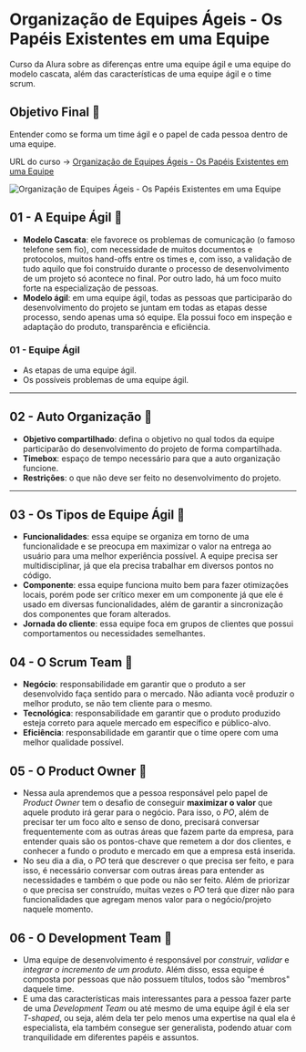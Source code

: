 # Organização de Equipes Ágeis - Os Papéis Existentes em uma Equipe

Curso da Alura sobre as diferenças entre uma equipe ágil e uma equipe do modelo cascata, além das características de uma equipe ágil e o time scrum.

## Objetivo Final &#x1F3AF;

Entender como se forma um time ágil e o papel de cada pessoa dentro de uma equipe.

URL do curso -> [Organização de Equipes Ágeis - Os Papéis Existentes em uma Equipe](https://cursos.alura.com.br/course/organizando-equipes-ageis)

![Organização de Equipes Ágeis - Os Papéis Existentes em uma Equipe](https://www.alura.com.br/assets/api/share/curso-organizando-equipes-ageis.png)

## 01 - A Equipe Ágil &#x1F516;
* **Modelo Cascata**: ele favorece os problemas de comunicação (o famoso telefone sem fio), com necessidade de muitos documentos e protocolos, muitos hand-offs entre os times e, com isso, a validação de tudo aquilo que foi construído durante o processo de desenvolvimento de um projeto só acontece no final. Por outro lado, há um foco muito forte na especialização de pessoas.
* **Modelo ágil**: em uma equipe ágil, todas as pessoas que participarão do desenvolvimento do projeto se juntam em todas as etapas desse processo, sendo apenas uma só equipe. Ela possui foco em inspeção e adaptação do produto, transparência e eficiência.

### 01 - Equipe Ágil
* As etapas de uma equipe ágil.
* Os possíveis problemas de uma equipe ágil.

***

## 02 - Auto Organização &#x1F516;
* **Objetivo compartilhado**: defina o objetivo no qual todos da equipe participarão do desenvolvimento do projeto de forma compartilhada.
* **Timebox**: espaço de tempo necessário para que a auto organização funcione.
* **Restrições**: o que não deve ser feito no desenvolvimento do projeto.

***

## 03 - Os Tipos de Equipe Ágil &#x1F516;
* **Funcionalidades**: essa equipe se organiza em torno de uma funcionalidade e se preocupa em maximizar o valor na entrega ao usuário para uma melhor experiência possível. A equipe precisa ser multidisciplinar, já que ela precisa trabalhar em diversos pontos no código.
* **Componente**: essa equipe funciona muito bem para fazer otimizações locais, porém pode ser crítico mexer em um componente já que ele é usado em diversas funcionalidades, além de garantir a sincronização dos componentes que foram alterados.
* **Jornada do cliente**: essa equipe foca em grupos de clientes que possui comportamentos ou necessidades semelhantes.

## 04 - O Scrum Team &#x1F516;
* **Negócio**: responsabilidade em garantir que o produto a ser desenvolvido faça sentido para o mercado. Não adianta você produzir o melhor produto, se não tem cliente para o mesmo.
* **Tecnológica**: responsabilidade em garantir que o produto produzido esteja correto para aquele mercado em específico e público-alvo.
* **Eficiência**: responsabilidade em garantir que o time opere com uma melhor qualidade possível.

## 05 - O Product Owner &#x1F516;
* Nessa aula aprendemos que a pessoa responsável pelo papel de *Product Owner* tem o desafio de conseguir **maximizar o valor** que aquele produto irá gerar para o negócio. Para isso, o *PO*, além de precisar ter um foco alto e senso de dono, precisará conversar frequentemente com as outras áreas que fazem parte da empresa, para entender quais são os pontos-chave que remetem a dor dos clientes, e conhecer a fundo o produto e mercado em que a empresa está inserida.
* No seu dia a dia, o *PO* terá que descrever o que precisa ser feito, e para isso, é necessário conversar com outras áreas para entender as necessidades e também o que pode ou não ser feito. Além de priorizar o que precisa ser construído, muitas vezes o *PO* terá que dizer não para funcionalidades que agregam menos valor para o negócio/projeto naquele momento.

## 06 - O Development Team &#x1F516;
* Uma equipe de desenvolvimento é responsável por *construir*, *validar* e *integrar o incremento de um produto*. Além disso, essa equipe é composta por pessoas que não possuem títulos, todos são "membros" daquele time.
* E uma das características mais interessantes para a pessoa fazer parte de uma *Development Team* ou até mesmo de uma equipe ágil é ela ser *T-shaped*, ou seja, além dela ter pelo menos uma expertise na qual ela é especialista, ela também consegue ser generalista, podendo atuar com tranquilidade em diferentes papéis e assuntos.